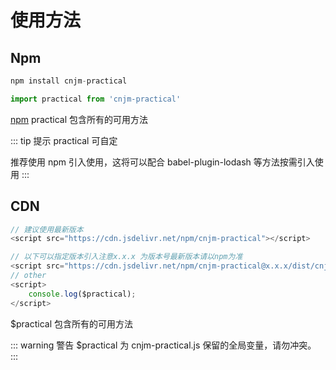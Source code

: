 # 使用方法

## Npm

```js
npm install cnjm-practical

import practical from 'cnjm-practical'
```

[npm](https://www.npmjs.com/package/cnjm-practical)
practical 包含所有的可用方法

::: tip 提示
practical 可自定

推荐使用 npm 引入使用，这将可以配合 babel-plugin-lodash 等方法按需引入使用
:::

## CDN

```js
// 建议使用最新版本
<script src="https://cdn.jsdelivr.net/npm/cnjm-practical"></script>

// 以下可以指定版本引入注意x.x.x 为版本号最新版本请以npm为准
<script src="https://cdn.jsdelivr.net/npm/cnjm-practical@x.x.x/dist/cnjm-practical.js"></script>
// other
<script>
    console.log($practical);
</script>
```

\$practical 包含所有的可用方法

::: warning 警告
\$practical 为 cnjm-practical.js 保留的全局变量，请勿冲突。
:::
